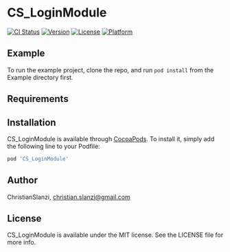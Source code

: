 # CS_LoginModule

[![CI Status](https://img.shields.io/travis/ChristianSlanzi/CS_LoginModule.svg?style=flat)](https://travis-ci.org/ChristianSlanzi/CS_LoginModule)
[![Version](https://img.shields.io/cocoapods/v/CS_LoginModule.svg?style=flat)](https://cocoapods.org/pods/CS_LoginModule)
[![License](https://img.shields.io/cocoapods/l/CS_LoginModule.svg?style=flat)](https://cocoapods.org/pods/CS_LoginModule)
[![Platform](https://img.shields.io/cocoapods/p/CS_LoginModule.svg?style=flat)](https://cocoapods.org/pods/CS_LoginModule)

## Example

To run the example project, clone the repo, and run `pod install` from the Example directory first.

## Requirements

## Installation

CS_LoginModule is available through [CocoaPods](https://cocoapods.org). To install
it, simply add the following line to your Podfile:

```ruby
pod 'CS_LoginModule'
```

## Author

ChristianSlanzi, christian.slanzi@gmail.com

## License

CS_LoginModule is available under the MIT license. See the LICENSE file for more info.
